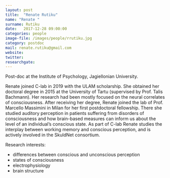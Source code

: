 ```yaml
---
layout: post
title:  "Renate Rutiku"
name: "Renate "
surname: Rutiku
date:   2017-12-28 09:00:00
categories: people
image-file: /images/people/rrutiku.jpg
category: postdoc
mail: renate.rutiku@gmail.com
website:
twitter:
researchgate:
---
```


Post-doc at the Institute of Psychology, Jagiellonian University.

Renate joined C-lab in 2019 with the ULAM scholarship. She obtained her doctoral degree in 2015 at the University of Tartu (supervised by Prof. Talis Bachmann). Her research had been mostly focused on the neural correlates of consciousness. After receiving her degree, Renate joined the lab of Prof. Marcello Massimini in Milan for her first postdoctoral fellowship. There she studied auditory perception in patients suffering from disorders of consciousness and how brain-based measures can inform us about the level of an individual’s conscious state. As part of C-lab Renate studies the interplay between working memory and conscious perception, and is actively involved in the SkuldNet consortium.

Research interests:
* differences between conscious and unconscious perception
* states of consciousness
* electrophysiology
* brain structure
